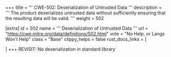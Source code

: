+++
title = '''
CWE-502: Deserialization of Untrusted Data
'''
description	= '''
The product deserializes untrusted data without sufficiently ensuring that the resulting data will be valid.
'''
weight = 502

[extra]
id = 502
name = '''
Deserialization of Untrusted Data
'''
url = "https://cwe.mitre.org/data/definitions/502.html"
vote = "No Help, or Langs Won't Help"
class = "Base"
clippy_helps = false
rust_docs_links = [
	
]
+++
REVISIT: No deserialization in standard library